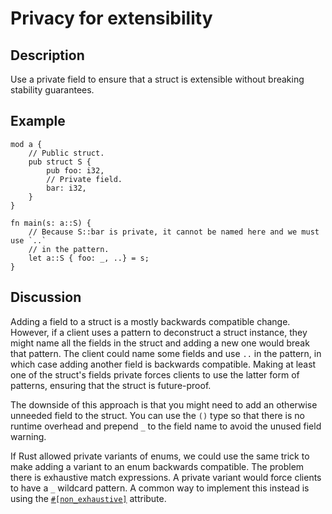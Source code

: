 # Privacy for extensibility

## Description

Use a private field to ensure that a struct is extensible without breaking
stability guarantees.

## Example

```rust,ignore
mod a {
    // Public struct.
    pub struct S {
        pub foo: i32,
        // Private field.
        bar: i32,
    }
}

fn main(s: a::S) {
    // Because S::bar is private, it cannot be named here and we must use `..`
    // in the pattern.
    let a::S { foo: _, ..} = s;
}

```

## Discussion

Adding a field to a struct is a mostly backwards compatible change.
However, if a client uses a pattern to deconstruct a struct instance, they
might name all the fields in the struct and adding a new one would break that
pattern. The client could name some fields and use `..` in the pattern,
in which case adding another field is backwards compatible. Making at least one
of the struct's fields private forces clients to use the latter form of patterns,
ensuring that the struct is future-proof.

The downside of this approach is that you might need to add an otherwise unneeded
field to the struct. You can use the `()` type so that there is no runtime overhead
and prepend `_` to the field name to avoid the unused field warning.

If Rust allowed private variants of enums, we could use the same trick to make
adding a variant to an enum backwards compatible. The problem there is exhaustive
match expressions. A private variant would force clients to have a `_` wildcard
pattern. A common way to implement this instead is using the [`#[non_exhaustive]`](<https://doc.rust-lang.org/reference/attributes/type_system.html>)
attribute.
